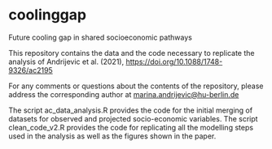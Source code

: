 # coolinggap
Future cooling gap in shared socioeconomic pathways

This repository contains the data and the code necessary to replicate the analysis of Andrijevic et al. (2021), https://doi.org/10.1088/1748-9326/ac2195

For any comments or questions about the contents of the repository, please address the corresponding author at marina.andrijevic@hu-berlin.de

The script ac_data_analysis.R provides the code for the initial merging of datasets for observed and projected socio-economic variables.
The script clean_code_v2.R provides the code for replicating all the modelling steps used in the analysis as well as the figures shown in the paper.

